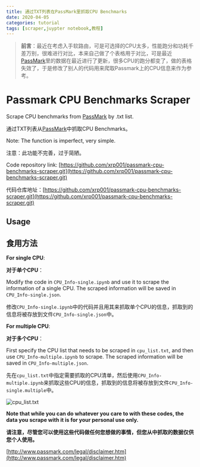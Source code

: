 ```yaml
---
title: 通过TXT列表在PassMark里抓取CPU Benchmarks
date: 2020-04-05
categories: tutorial
tags: [scraper,juypter notebook,教程]
---
```


> **前言**：最近在考虑入手软路由，可是可选择的CPU太多，性能跑分和功耗千差万别，很难进行对比，本来自己做了个表格用于对比，可是最近[PassMark](www.cpubenchmark.net)里的数据在最近进行了更新，很多CPU的跑分都变了，做的表格失效了，于是修改了别人的代码用来爬取Passmark上的CPU信息来作为参考。

# Passmark CPU Benchmarks Scraper
Scrape CPU benchmarks from [PassMark](www.cpubenchmark.net) by .txt list.

通过TXT列表从[PassMark](www.cpubenchmark.net)中抓取CPU Benchmarks。

Note: The function is imperfect, very simple.

注意：此功能不完善，过于简陋。

Code repository link: [https://github.com/xrp001/passmark-cpu-benchmarks-scraper.git](https://github.com/xrp001/passmark-cpu-benchmarks-scraper.git)

代码仓库地址：[https://github.com/xrp001/passmark-cpu-benchmarks-scraper.git](https://github.com/xrp001/passmark-cpu-benchmarks-scraper.git)

## Usage

## 食用方法

**For single CPU**:

**对于单个CPU**：

Modify the code in ```CPU_Info-single.ipynb``` and use it to scrape the information of a single CPU. The scraped information will be saved in ```CPU_Info-single.json```.

修改```CPU_Info-single.ipynb```中的代码并且用其来抓取单个CPU的信息，抓取到的信息将被存放到文件```CPU_Info-single.json```中。

**For multiple CPU**:

**对于多个CPU**：

First specify the CPU list that needs to be scraped in ```cpu_list.txt```, and then use ```CPU_Info-multiple.ipynb``` to scrape. The scraped information will be saved in ```CPU_Info-multiple.json```.

先在```cpu_list.txt```中指定需要抓取的CPU清单，然后使用```CPU_Info-multiple.ipynb```来抓取这些CPU的信息，抓取到的信息将被存放到文件```CPU_Info-single.multiple```中。

![cpu_list.txt](https://wx4.sinaimg.cn/large/6a8c0fe1gy1gdj6ubw93aj206z0h5753.jpg)

**Note that while you can do whatever you care to with these codes, the data you scrape with it is for your personal use only.**

**请注意，尽管您可以使用这些代码做任何您想做的事情，但您从中抓取的数据仅供您个人使用。**

[http://www.passmark.com/legal/disclaimer.htm](http://www.passmark.com/legal/disclaimer.htm)
